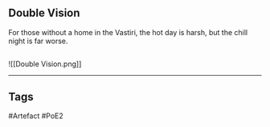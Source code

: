 ## Double Vision
For those without a home in the Vastiri, the
hot day is harsh, but the chill night is far worse.
##
![[Double Vision.png]]

---
## Tags
#Artefact
#PoE2